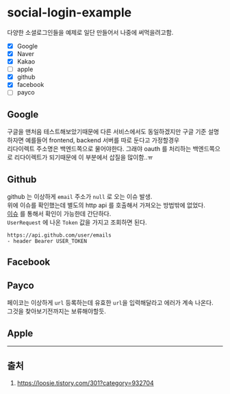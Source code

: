# social-login-example

다양한 소셜로그인들을 예제로 일단 만들어서 나중에 써먹을려고함.  

* [x] Google
* [x] Naver
* [x] Kakao
* [ ] apple
* [x] github
* [x] facebook
* [ ] payco

## Google

구글을 맨처음 테스트해보았기때문에 다른 서비스에서도 동일하겠지만 구글 기준 설명하자면 예를들어 frontend, backend 서버를 따로 둔다고 가정할경우  
리다이렉트 주소명은 백엔드쪽으로 물어야한다. 그래야 oauth 를 처리하는 백엔드쪽으로 리다이렉트가 되기때문에 이 부분에서 삽질을 많이함..ㅠ 

## Github

github 는 이상하게 `email` 주소가 `null` 로 오는 이슈 발생.   
위에 이슈를 확인했는데 별도의 http api 를 호출해서 가져오는 방법밖에 없었다.  
[이슈](https://github.com/nextauthjs/next-auth/issues/374) 를 통해서 확인이 가능한데 간단하다.  
`UserRequest` 에 나온 `Token` 값을 가지고 조회하면 된다.  
```
https://api.github.com/user/emails
- header Bearer USER_TOKEN 
```

## Facebook 

## Payco

페이코는 이상하게 `url` 등록하는데 유효한 `url`을 입력해달라고 에러가 계속 나온다.  
그것을 찾아보기전까지는 보류해야할듯.

## Apple


***

## 출처

1. https://loosie.tistory.com/301?category=932704

